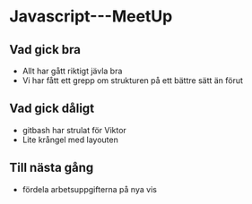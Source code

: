 # Javascript---MeetUp

## Vad gick bra
- Allt har gått riktigt jävla bra
- Vi har fått ett grepp om strukturen på ett bättre sätt än förut
  

## Vad gick dåligt
- gitbash har strulat för Viktor
- Lite krångel med layouten


## Till nästa gång 
- fördela arbetsuppgifterna på nya vis
  
